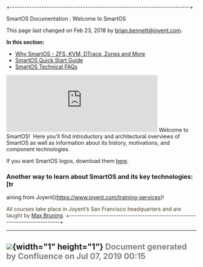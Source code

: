 +--------------------------------------------------------------------------+
<div class="pageheader">

<span class="pagetitle"> SmartOS Documentation : Welcome to SmartOS
</span>

</div>

<div class="pagesubheading">

This page last changed on Feb 23, 2018 by
<font color="#0050B2">brian.bennett@joyent.com</font>.

</div>

**In this section:**

- [Why SmartOS - ZFS, KVM, DTrace, Zones and
    More](Why%20SmartOS%20-%20ZFS,%20KVM,%20DTrace,%20Zones%20and%20More.html "Why SmartOS - ZFS, KVM, DTrace, Zones and More")
- [SmartOS Quick Start
    Guide](SmartOS%20Quick%20Start%20Guide.html "SmartOS Quick Start Gui
de")
- [SmartOS Technical
    FAQs](SmartOS%20Technical%20FAQs.html "SmartOS Technical FAQs")

<iframe class="youtube-player" type="text/html" style="width: 400px; hei
ght: 300px" src="http://www.youtube.com/embed/m5QIwRBcWI4" frameborder="
0">
</iframe>
Welcome to SmartOS!  Here you'll find introductory and architectural
overviews of SmartOS as well as information about its history,
motivations, and component technologies.

If you want SmartOS logos, download them
[here](http://smartos.org/i/smartos-logo.zip).

### Another way to learn about SmartOS and its key technologies: [tr
aining from Joyent](https://www.joyent.com/training-services)!

<font color="#4a3f2d">All courses take place in Joyent’s San Francisco
headquarters and are taught by </font>[Max
Bruning](Max%20Bruning.html "Max Bruning").
+--------------------------------------------------------------------------+

  ----------------------------------------------------------------------------------
  ![](images/border/spacer.gif){width="1" height="1"}
  <font color="grey">Document generated by Confluence on Jul 07, 2019 00:15</font>
  ----------------------------------------------------------------------------------


